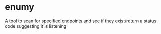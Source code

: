 # enumy
A tool to scan for specified endpoints and see if they exist/return a status code suggesting it is listening
